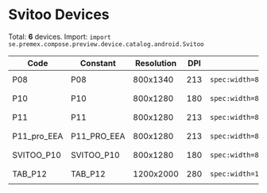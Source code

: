 # Svitoo Devices

Total: **6** devices. Import: `import se.premex.compose.preview.device.catalog.android.Svitoo`

| Code | Constant | Resolution | DPI | Compose Spec | Preview Usage |
|------|----------|------------|-----|-------------|---------------|
| P08 | P08 | 800x1340 | 213 | `spec:width=800px,height=1340px,dpi=213` | `@Preview(device = Svitoo.P08)` |
| P10 | P10 | 800x1280 | 180 | `spec:width=800px,height=1280px,dpi=180` | `@Preview(device = Svitoo.P10)` |
| P11 | P11 | 800x1280 | 213 | `spec:width=800px,height=1280px,dpi=213` | `@Preview(device = Svitoo.P11)` |
| P11_pro_EEA | P11_PRO_EEA | 800x1280 | 213 | `spec:width=800px,height=1280px,dpi=213` | `@Preview(device = Svitoo.P11_PRO_EEA)` |
| SVITOO_P10 | SVITOO_P10 | 800x1280 | 180 | `spec:width=800px,height=1280px,dpi=180` | `@Preview(device = Svitoo.SVITOO_P10)` |
| TAB_P12 | TAB_P12 | 1200x2000 | 280 | `spec:width=1200px,height=2000px,dpi=280` | `@Preview(device = Svitoo.TAB_P12)` |

<!-- Generated automatically. Do not edit manually. -->
